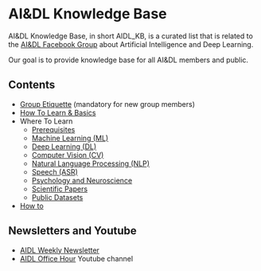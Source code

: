 # AI&DL Knowledge Base

AI&DL Knowledge Base, in short AIDL_KB, is a curated list that is related to the [AI&DL Facebook Group](https://www.facebook.com/groups/DeepNetGroup/) about Artificial Intelligence and Deep Learning.

Our goal is to provide knowledge base for all AI&DL members and public.

## Contents
* [Group Etiquette](FB.md) (mandatory for new group members)
* [How To Learn & Basics](BAS.md)
* Where To Learn
  * [Prerequisites](KB/PRE.md)
  * [Machine Learning (ML)](KB/ML.md)
  * [Deep Learning (DL)](KB/DL.md)
  * [Computer Vision (CV)](KB/CV.md)
  * [Natural Language Processing (NLP)](KB/NLP.md)
  * [Speech (ASR)](KB/ASR.md)
  * [Psychology and Neuroscience](KB/NEU.md)
  * [Scientific Papers](KB/SCI.md)
  * [Public Datasets](KB/DAT.md)
* [How to](HOW.md)

<!--  * [Philosophy](KB/PHI.md) add, uncomment once not empty -->

<!---
**TODO: check if updated content and categorize**
* [A16Z AI playbook](http://aiplaybook.a16z.com/docs/reference/links)
* [Reddit's Machine Learning FAQ](https://www.reddit.com/r/MachineLearning/wiki/index)
-->

## Newsletters and Youtube
* [AIDL Weekly Newsletter](http://aidl.io/)
* [AIDL Office Hour](https://www.youtube.com/channel/UC3YM5TEbSqIpFGH85d6gjKg) Youtube channel
